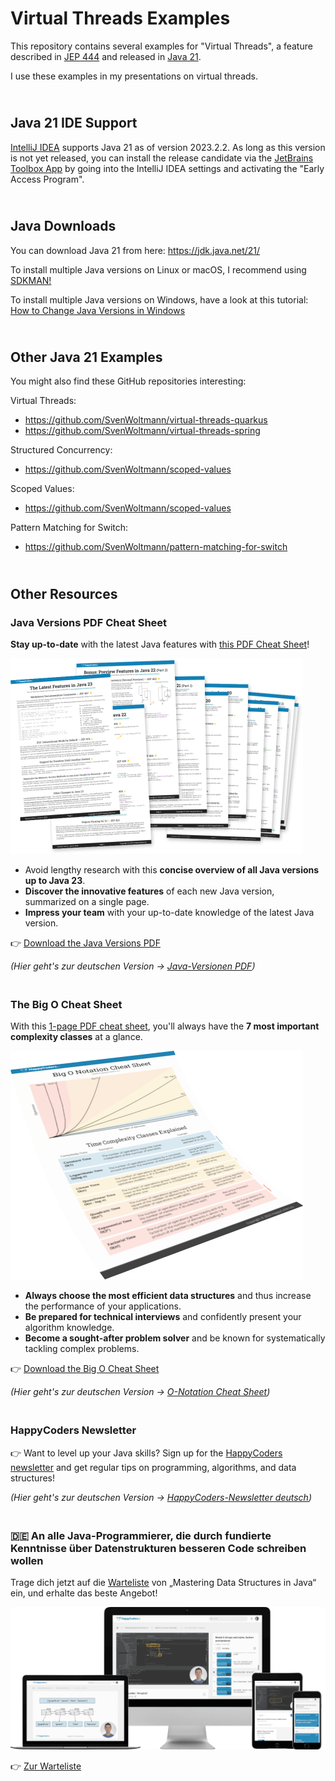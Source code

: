 # Virtual Threads Examples

This repository contains several examples for "Virtual Threads",
a feature described in [JEP 444](https://openjdk.org/jeps/444)
and released in [Java 21](https://www.happycoders.eu/java/java-21-features/).

I use these examples in my presentations on virtual threads.


## <br>Java 21 IDE Support

[IntelliJ IDEA](https://www.jetbrains.com/idea/) supports Java 21 as of version 2023.2.2.
As long as this version is not yet released,
you can install the release candidate via the [JetBrains Toolbox App](https://www.jetbrains.com/toolbox-app/)
by going into the IntelliJ IDEA settings and activating the "Early Access Program".


## <br>Java Downloads

You can download Java 21 from here: https://jdk.java.net/21/

To install multiple Java versions on Linux or macOS, I recommend using [SDKMAN!](https://sdkman.io/)

To install multiple Java versions on Windows,
have a look at this tutorial: [How to Change Java Versions in Windows](https://www.happycoders.eu/java/how-to-switch-multiple-java-versions-windows/)


## <br>Other Java 21 Examples

You might also find these GitHub repositories interesting:

Virtual Threads:
* https://github.com/SvenWoltmann/virtual-threads-quarkus
* https://github.com/SvenWoltmann/virtual-threads-spring

Structured Concurrency:
* https://github.com/SvenWoltmann/scoped-values

Scoped Values:
* https://github.com/SvenWoltmann/scoped-values

Pattern Matching for Switch:
* https://github.com/SvenWoltmann/pattern-matching-for-switch


## <br>Other Resources

### Java Versions PDF Cheat Sheet

**Stay up-to-date** with the latest Java features with [this PDF Cheat Sheet](https://www.happycoders.eu/java-versions/)!

[<img src="/img/Java_Versions_PDF_Cheat_Sheet_Mockup_936.v2.png" alt="Java Versions PDF Cheat Sheet Mockup" style="width: 468px; max-width: 100%;">](https://www.happycoders.eu/java-versions/)

* Avoid lengthy research with this **concise overview of all Java versions up to Java 23**.
* **Discover the innovative features** of each new Java version, summarized on a single page.
* **Impress your team** with your up-to-date knowledge of the latest Java version.

👉 [Download the Java Versions PDF](https://www.happycoders.eu/java-versions/)<br>

_(Hier geht's zur deutschen Version &rarr; [Java-Versionen PDF](https://www.happycoders.eu/de/java-versionen/))_


### <br>The Big O Cheat Sheet

With this [1-page PDF cheat sheet](https://www.happycoders.eu/big-o-cheat-sheet/), you'll always have the **7 most important complexity classes** at a glance.

[<img src="/img/big-o-cheat-sheet-pdf-en-transp_936.v2.png" alt="Big O PDF Cheat Sheet Mockup" style="width: 468px; max-width: 100%;">](https://www.happycoders.eu/big-o-cheat-sheet/)

* **Always choose the most efficient data structures** and thus increase the performance of your applications.
* **Be prepared for technical interviews** and confidently present your algorithm knowledge.
* **Become a sought-after problem solver** and be known for systematically tackling complex problems.

👉 [Download the Big O Cheat Sheet](https://www.happycoders.eu/big-o-cheat-sheet/)<br>

_(Hier geht's zur deutschen Version &rarr; [O-Notation Cheat Sheet](https://www.happycoders.eu/de/o-notation-cheat-sheet/))_


### <br>HappyCoders Newsletter
👉 Want to level up your Java skills?
Sign up for the [HappyCoders newsletter](http://www.happycoders.eu/newsletter/) and get regular tips on programming, algorithms, and data structures!

_(Hier geht's zur deutschen Version &rarr; [HappyCoders-Newsletter deutsch](https://www.happycoders.eu/de/newsletter/))_


### <br>🇩🇪 An alle Java-Programmierer, die durch fundierte Kenntnisse über Datenstrukturen besseren Code schreiben wollen

Trage dich jetzt auf die [Warteliste](https://www.happycoders.eu/de/mastering-data-structures-warteliste/) von „Mastering Data Structures in Java“ ein, und erhalte das beste Angebot!

[<img src="/img/mastering-data-structures-product-mockup-cropped-1600.v2.png" alt="Mastering Data Structures Mockup" style="width: 640px; max-width: 100%;">](https://www.happycoders.eu/de/mastering-data-structures-warteliste/)

👉 [Zur Warteliste](https://www.happycoders.eu/de/mastering-data-structures-warteliste/)


